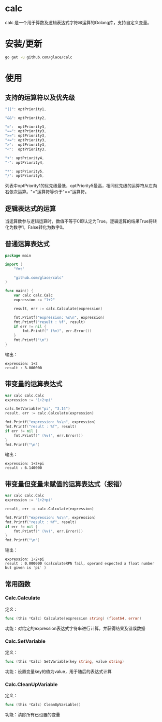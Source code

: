 calc
====

calc 是一个用于算数及逻辑表达式字符串运算的Golang库，支持自定义变量。

# 安装/更新
```bash
go get -u github.com/glace/calc
```

# 使用

## 支持的运算符以及优先级
```go
"||": optPriority1,

"&&": optPriority2,

"=":  optPriority3,
"==": optPriority3,
">=": optPriority3,
"<=": optPriority3,
">":  optPriority3,
"<":  optPriority3,

"+": optPriority4,
"-": optPriority4,

"*": optPriority5,
"/": optPriority5,
```
列表中optPriority1的优先级最低，optPriority5最高，相同优先级的运算符从左向右依次运算。"="运算符等价于"=="运算符。

## 逻辑表达式的运算
当运算数参与逻辑运算时，数值不等于0即认定为True。逻辑运算的结果True将转化为数字1，False转化为数字0。

## 普通运算表达式
```go
package main

import (
	"fmt"

	"github.com/glace/calc"
)

func main() {
	var calc calc.Calc
	expression := "1+2"

	result, err := calc.Calculate(expression)

	fmt.Printf("expression: %s\n", expression)
	fmt.Printf("result : %f", result)
	if err != nil {
		fmt.Printf(" (%v)", err.Error())
	}
	fmt.Printf("\n")
}
```
输出：
```
expression: 1+2
result : 3.000000
```

## 带变量的运算表达式
```go
var calc calc.Calc
expression := "1+2+pi"

calc.SetVariable("pi", "3.14")
result, err := calc.Calculate(expression)

fmt.Printf("expression: %s\n", expression)
fmt.Printf("result : %f", result)
if err != nil {
    fmt.Printf(" (%v)", err.Error())
}
fmt.Printf("\n")
```
输出：
```
expression: 1+2+pi
result : 6.140000
```

## 带变量但变量未赋值的运算表达式（报错）
```go
var calc calc.Calc
expression := "1+2+pi"

result, err := calc.Calculate(expression)

fmt.Printf("expression: %s\n", expression)
fmt.Printf("result : %f", result)
if err != nil {
    fmt.Printf(" (%v)", err.Error())
}
fmt.Printf("\n")
```
输出：
```
expression: 1+2+pi
result : 0.000000 (calculateRPN fail, operand expected a float number but given is 'pi' )
```

## 常用函数

### Calc.Calculate
定义：
```go
func (this *Calc) Calculate(expression string) (float64, error)
```
功能：对给定的expression表达式字符串进行计算，并获得结果及错误数据

### Calc.SetVariable
定义：
```go
func (this *Calc) SetVariable(key string, value string)
```
功能：设置变量key的值为value，用于随后的表达式计算

### Calc.CleanUpVariable
定义：
```go
func (this *Calc) CleanUpVariable()
```
功能：清除所有已设置的变量


